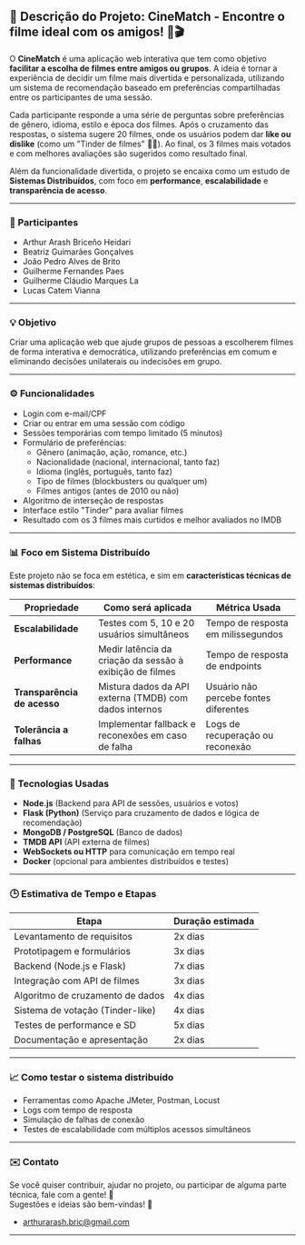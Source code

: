 ## 🎯 **Descrição do Projeto: CineMatch** - Encontre o filme ideal com os amigos! 🍿🎬

O **CineMatch** é uma aplicação web interativa que tem como objetivo **facilitar a escolha de filmes entre amigos ou grupos**. A ideia é tornar a experiência de decidir um filme mais divertida e personalizada, utilizando um sistema de recomendação baseado em preferências compartilhadas entre os participantes de uma sessão.

Cada participante responde a uma série de perguntas sobre preferências de gênero, idioma, estilo e época dos filmes. Após o cruzamento das respostas, o sistema sugere 20 filmes, onde os usuários podem dar **like ou dislike** (como um "Tinder de filmes" 🎥💘). Ao final, os 3 filmes mais votados e com melhores avaliações são sugeridos como resultado final.

Além da funcionalidade divertida, o projeto se encaixa como um estudo de **Sistemas Distribuídos**, com foco em **performance**, **escalabilidade** e **transparência de acesso**.

---
### 👥 Participantes

- Arthur Arash Briceño Heidari
- Beatriz Guimarães Gonçalves
- João Pedro Alves de Brito
- Guilherme Fernandes Paes
- Guilherme Cláudio Marques La
- Lucas Catem Vianna



---

### 💡 Objetivo
Criar uma aplicação web que ajude grupos de pessoas a escolherem filmes de forma interativa e democrática, utilizando preferências em comum e eliminando decisões unilaterais ou indecisões em grupo.

---

### ⚙️ Funcionalidades

- Login com e-mail/CPF
- Criar ou entrar em uma sessão com código
- Sessões temporárias com tempo limitado (5 minutos)
- Formulário de preferências:
  - Gênero (animação, ação, romance, etc.)
  - Nacionalidade (nacional, internacional, tanto faz)
  - Idioma (inglês, português, tanto faz)
  - Tipo de filmes (blockbusters ou qualquer um)
  - Filmes antigos (antes de 2010 ou não)
- Algoritmo de interseção de respostas
- Interface estilo "Tinder" para avaliar filmes
- Resultado com os 3 filmes mais curtidos e melhor avaliados no IMDB

---

### 📊 Foco em Sistema Distribuído

Este projeto não se foca em estética, e sim em **características técnicas de sistemas distribuídos**:

| Propriedade             | Como será aplicada                                      | Métrica Usada                           |
|------------------------|----------------------------------------------------------|------------------------------------------|
| **Escalabilidade**      | Testes com 5, 10 e 20 usuários simultâneos               | Tempo de resposta em milissegundos       |
| **Performance**         | Medir latência da criação da sessão à exibição de filmes | Tempo de resposta de endpoints           |
| **Transparência de acesso** | Mistura dados da API externa (TMDB) com dados internos        | Usuário não percebe fontes diferentes    |
| **Tolerância a falhas** | Implementar fallback e reconexões em caso de falha       | Logs de recuperação ou reconexão         |

---

### 🧪 Tecnologias Usadas

- **Node.js** (Backend para API de sessões, usuários e votos)
- **Flask (Python)** (Serviço para cruzamento de dados e lógica de recomendação)
- **MongoDB / PostgreSQL** (Banco de dados)
- **TMDB API** (API externa de filmes)
- **WebSockets ou HTTP** para comunicação em tempo real
- **Docker** (opcional para ambientes distribuídos e testes)

---

### 🕒 Estimativa de Tempo e Etapas

| Etapa                            | Duração estimada |
|----------------------------------|------------------|
| Levantamento de requisitos       | 2x dias           |
| Prototipagem e formulários       | 3x dias           |
| Backend (Node.js e Flask)        | 7x dias           |
| Integração com API de filmes     | 3x dias           |
| Algoritmo de cruzamento de dados | 4x dias           |
| Sistema de votação (Tinder-like) | 4x dias           |
| Testes de performance e SD       | 5x dias           |
| Documentação e apresentação      | 2x dias           |

---

### 📈 Como testar o sistema distribuído

- Ferramentas como Apache JMeter, Postman, Locust
- Logs com tempo de resposta
- Simulação de falhas de conexão
- Testes de escalabilidade com múltiplos acessos simultâneos

---

### ✉️ Contato

Se você quiser contribuir, ajudar no projeto, ou participar de alguma parte técnica, fale com a gente! 💬  
Sugestões e ideias são bem-vindas! 🙌
- arthurarash.bric@gmail.com

---